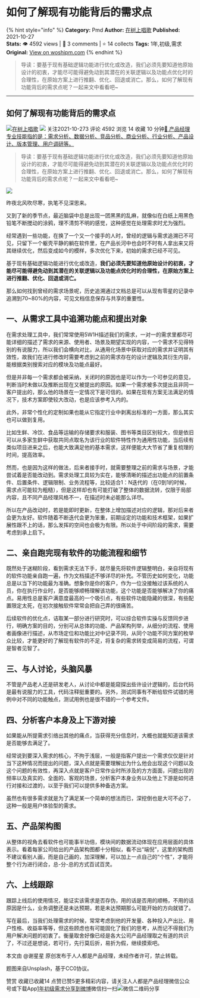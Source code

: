 # 如何了解现有功能背后的需求点
{% hint style="info" %}
**Category:** Pmd
**Author:** [在树上唱歌](https://www.woshipm.com/u/656122)
**Published:** 2021-10-27  
**Stats:** 👁️ 4592 views | 💬 3 comments | ⭐ 14 collects
**Tags:** 1年,初级,需求
**Original:** [View on woshipm.com](https://www.woshipm.com/pmd/5191104.html)
{% endhint %}
> 导读：要基于现有基础逻辑功能进行优化或改造，我们必须先要知道他原始设计的初衷，才能尽可能得避免动到其潜在的关联逻辑以及功能点优化时的合理性，在原始方案上进行推翻、优化、回退或消亡。那么，如何了解现有功能背后的需求点呢？一起来文中看看吧~

---

## 如何了解现有功能背后的需求点

[![](https://image.woshipm.com/wp-files/2021/01/6jgeQTpuCpvIwCLCQyZl.jpg!/both/72x72)](https://www.woshipm.com/u/656122)[在树上唱歌](https://www.woshipm.com/u/656122) ![](https://static.woshipm.com/tag/1101_1@2x.png) 关注2021-10-273 评论 4592 浏览 14 收藏 10 分钟[🔗 产品经理专业技能指的是：需求分析、数据分析、竞品分析、商业分析、行业分析、产品设计、版本管理、用户调研等。](https://ke.qidianla.com/courses/90pm)

> 导读：要基于现有基础逻辑功能进行优化或改造，我们必须先要知道他原始设计的初衷，才能尽可能得避免动到其潜在的关联逻辑以及功能点优化时的合理性，在原始方案上进行推翻、优化、回退或消亡。那么，如何了解现有功能背后的需求点呢？一起来文中看看吧~

![](https://image.woshipm.com/wp-files/2021/10/LZuiKhdHVqz2KZXdYR1z.jpg)

昨夜北风吹尽寒，执笔不见深思来。

又到了新的季节点，最近脑袋中总是出现一团黑黑的乱麻，就像似在白纸上用黑色铅笔不断搅动的涂鸦，理不清剪不明的感觉，这种感觉在处理需求时尤为强烈。

经常遇到一些功能，在换了一个又一个接手的人时，曾经的逻辑与需求追溯已不可见，只留下一个躯壳平静的躺在软件里，在产品长河中也会时不时有人拿出来又将其继续优化，然后变成如今的模样，多次优化下来，初始的需求已经不可见。

基于现有基础逻辑功能进行优化或改造，**我们必须先要知道他原始设计的初衷，才能尽可能得避免动到其潜在的关联逻辑以及功能点优化时的合理性，在原始方案上进行推翻、优化、回退或消亡。**

那么如何找到曾经的需求场景呢，历史追溯通过文档总是可以从现有零星的记录中追溯到70~80%的内容，可见文档信息保存与共享的重要性。

## 一、从需求工具中追溯功能点和提出对象

在需求处理工具中，我们常常使用5W1H描述我们的需求，一对一的需求里都尽可能详细的描述了需求的来源、使用者、场景及期望实现的内容，一个需求不见得特别的有说服力，所以我们会横向对比，从通用化场景中获取对应的需求并证明其有效性，故我们在进行修改时需要考虑到之前的需求存在的设计逻辑及其衍生内容，能根据类别搜索对应的模块及功能点最好。

但是并非每一个需求都会被采纳，关闭时的原因也是可以作为一个可参见的意见，判断当时未做以及推断出现在又被提出的原因。如果一个需求被多次提出且非同一客户提出的，那么他的场景在一定情况下是可信的。如果在现有方案无法满足的情况下，技术方案即使较大改动，也是应该参考入内的。

此外，非常个性化的定制如果也能从它指定行业中剥离出标准的一方面，那么其实也可以做到复用。

比如生鲜、冷饮、食品等运输的存储要求和服装、图书等类目区别较大，但是依旧可以从多家生鲜中获取共同点取名为该行业的软件特性作为通用性功能，当后续有类似项目进来之后，也能大致满足他的基本需求，这样便能大大节省了重复梳理的时间，提高效率。

然而，也是因为这样的做法，后来者接手时，就需要整理之前的需求与场景，才能尝试着是否能改动到。需求处理工具较为实在，能够清晰的描述出功能点的前置条件、后置条件、逻辑限制、业务流程等，比较适合1：N迭代的（在0到1的时候，需求点可能较为粗糙），但是这样却也有可能打破了整体的数据流转，仅限于局部内容，且不同产品经理风格不一，在描述时未必能那么详尽。

所以在产品改动时，若是能即时更新，在整体上增加描述对应的逻辑，那对后来者会更为友好。软件随着不断迭代会更为笨重，前期设定的功能和技术框架，如果扩展性跟不上的话，那么发挥的空间也会极为有限。所以处于中间阶段的需求，需要考虑到承上启下。

## 二、亲自跑完现有软件的功能流程和细节

既然处于迷糊阶段，看到需求无法下手，就尽量先将软件逻辑整明白，亲自将现有的软件功能亲自跑一遍，作为文档描述不够详尽的补充。不管历史如何变化，功能总是以当下的功能最为准确。想象你是你的客户，作为一位没接触过该系统的人员，你在执行作业时，是否能够顺畅理解该功能，这个功能是否能够解决了你的痛点。易用性总是客户满意度最高的一个吸引点，有些软件功能隐藏的很深，有些配置限定太死，在初次接触软件常常会把自己弄的很痛苦。

后续软件的优化点，诘取某一部分进行研究时，可以综合软件实操与反馈同步进行，明确方案的目的，分别可从总体的功能、产品架构列举，从细分的流程、使用者画像进行描述，从市场定位和功能比对中记录不同，从同个功能不同方案的枚举众比较，才能更好的了解现有软件的不足，将复杂的需求转变成简易的流程，可谓是智者见智了。

## 三、与人讨论，头脑风暴

不管是产品老人还是研发老人，从讨论中都是能窥探出些许设计逻辑的，后台代码是最有说服力的工具，代码注释挺重要的。另外，测试同事有不断给软件试错的用例中对不同的功能触点，测试用例也是很不错的一个参考文件。

## 四、分析客户本身及上下游对接

如果能从所提需求引络出其他的痛点，当获得充分信息时，大概也就能知道该需求是否能够去满足了。

经常说到要深入需求的核心，不拘于浅层，一般是指客户提出一个需求仅仅是针对当下这种情况而提出的问题，深入点就是需要理解出为什么他会出现这个问题以及这个问题的有效性，再深入点就是客户日常作业时所涉及的方方面面，问题出现的频率以及真实的、全面的、客观的场景，分析客户本身业务以及他上下游是如何进行对接和过渡的，以至于我们可以提供多种备选方案。

虽然也有很多需求就是为了满足某一个简单的想法而已，深挖倒也是大可不必了，这种一般是用户体验型的需求。

## 五、产品架构图

从整体的视角去看软件也可能事半功倍，模块间的数据流动体现在应用层面的具体表示。看着每家公司给出的产品架构图都十分相似，看不出“端倪”，这里的架构图不建议看别人画，而是自己画的，加深理解，可以加上一点自己的“个性”，才能将整个行为进行闭合，总-分-总的方式百试百灵。

## 六、上线跟踪

跟踪上线后的使用情况，能证实该需求是否存伪，用的话是否用的顺畅，不用的话原因是什么，业务调整还是未达预期，若是未达预期那么可能开始的方向就错了。

写在最后，当我们处理需求的时候，常常考虑到他的开发量、各种投入产出比、用户性格、收益率等等，但这些顾虑也有可能固化了我们的思考，从而记不得我们为用户解决问题的初衷了。衡量取舍好像已经是各大公司产品经理取之有道的共识了，不过还是想说，若可行，先行莫后折，易折为假，继续摸索吧。

本文由 @谢星星 原创发布于人人都是产品经理，未经作者许可，禁止转载。

题图来自Unsplash，基于CC0协议。

赞赏 收藏已收藏14 点赞已赞5更多精彩内容，请关注人人都是产品经理微信公众号或下载App[1年](https://www.woshipm.com/tag/1%e5%b9%b4)[初级](https://www.woshipm.com/tag/%e5%88%9d%e7%ba%a7)[需求](https://www.woshipm.com/tag/%e9%9c%80%e6%b1%82)[分享到微博](https://service.weibo.com/share/share.php?appkey=2775287854&title=如何了解现有功能背后的需求点&url=https://www.woshipm.com/pmd/5191104.html&pic=https://image.woshipm.com/wp-files/2021/10/LZuiKhdHVqz2KZXdYR1z.jpg)微信扫一扫![微信二维码](https://api.pwmqr.com/qrcode/create/?url=https://www.woshipm.com/pmd/5191104.html)分享
